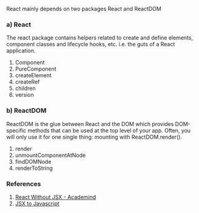 React mainly depends on two packages React and ReactDOM

### a) React
The react package contains helpers related to create and define elements, component classes and lifecycle hooks, etc. i.e. the guts of a React application.

1. Component
2. PureComponent
3. createElement
4. createRef
5. children
6. version

### b) ReactDOM
ReactDOM is the glue between React and the DOM which provides DOM-specific methods that can be used at the top level of your app. Often, you will only use it for one single thing: mounting with ReactDOM.render().

1. render
2. unmountComponentAtNode
3. findDOMNode
4. renderToString

### References
1. [React Without JSX - Academind](https://www.youtube.com/watch?v=dUlz4tc9LSo)
2. [JSX to Javascript](https://babeljs.io/repl)
